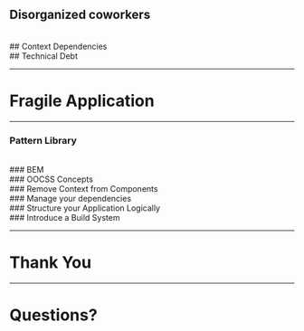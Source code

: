 ## Disorganized coworkers
<br>
## Context Dependencies
<br>
## Technical Debt

---

<!-- .slide: data-background-image="/images/BG/humpty-Dumpty.png" -->
# Fragile Application

---

<!-- .slide: data-background-image="/images/BG/awesome-deer.gif" -->
### Pattern Library
<br>
### BEM
<br>
### OOCSS Concepts
<br>
### Remove Context from Components
<br>
### Manage your dependencies
<br>
### Structure your Application Logically
<br>
### Introduce a Build System

---

<!-- .slide: data-background-image="/images/BG/costanza.gif" -->
# Thank You

---

<!-- .slide: data-background-image="/images/BG/huh-yeah.gif" -->
# Questions?